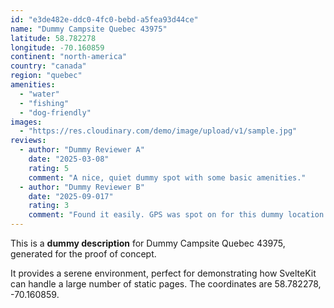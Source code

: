```yaml
---
id: "e3de482e-ddc0-4fc0-bebd-a5fea93d44ce"
name: "Dummy Campsite Quebec 43975"
latitude: 58.782278
longitude: -70.160859
continent: "north-america"
country: "canada"
region: "quebec"
amenities:
  - "water"
  - "fishing"
  - "dog-friendly"
images:
  - "https://res.cloudinary.com/demo/image/upload/v1/sample.jpg"
reviews:
  - author: "Dummy Reviewer A"
    date: "2025-03-08"
    rating: 5
    comment: "A nice, quiet dummy spot with some basic amenities."
  - author: "Dummy Reviewer B"
    date: "2025-09-017"
    rating: 3
    comment: "Found it easily. GPS was spot on for this dummy location."
---
```


This is a **dummy description** for Dummy Campsite Quebec 43975, generated for the proof of concept.

It provides a serene environment, perfect for demonstrating how SvelteKit can handle a large number of static pages. The coordinates are 58.782278, -70.160859.
